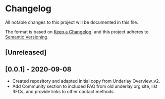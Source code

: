 # Changelog
All notable changes to this project will be documented in this file.

The format is based on [Keep a Changelog](https://keepachangelog.com/en/1.0.0/), and this project adheres to [Semantic Versioning](https://semver.org/spec/v2.0.0.html).

## [Unreleased]


## [0.0.1] - 2020-09-08
- Created repository and adapted initial copy from Underlay Overview_v2.
- Add Community section to included FAQ from old underlay.org site, list RFCs, and provide links to other contact methods.

